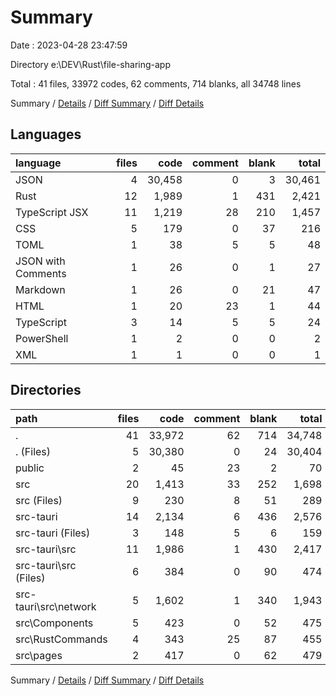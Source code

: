 # Summary

Date : 2023-04-28 23:47:59

Directory e:\\DEV\\Rust\\file-sharing-app

Total : 41 files,  33972 codes, 62 comments, 714 blanks, all 34748 lines

Summary / [Details](details.md) / [Diff Summary](diff.md) / [Diff Details](diff-details.md)

## Languages
| language | files | code | comment | blank | total |
| :--- | ---: | ---: | ---: | ---: | ---: |
| JSON | 4 | 30,458 | 0 | 3 | 30,461 |
| Rust | 12 | 1,989 | 1 | 431 | 2,421 |
| TypeScript JSX | 11 | 1,219 | 28 | 210 | 1,457 |
| CSS | 5 | 179 | 0 | 37 | 216 |
| TOML | 1 | 38 | 5 | 5 | 48 |
| JSON with Comments | 1 | 26 | 0 | 1 | 27 |
| Markdown | 1 | 26 | 0 | 21 | 47 |
| HTML | 1 | 20 | 23 | 1 | 44 |
| TypeScript | 3 | 14 | 5 | 5 | 24 |
| PowerShell | 1 | 2 | 0 | 0 | 2 |
| XML | 1 | 1 | 0 | 0 | 1 |

## Directories
| path | files | code | comment | blank | total |
| :--- | ---: | ---: | ---: | ---: | ---: |
| . | 41 | 33,972 | 62 | 714 | 34,748 |
| . (Files) | 5 | 30,380 | 0 | 24 | 30,404 |
| public | 2 | 45 | 23 | 2 | 70 |
| src | 20 | 1,413 | 33 | 252 | 1,698 |
| src (Files) | 9 | 230 | 8 | 51 | 289 |
| src-tauri | 14 | 2,134 | 6 | 436 | 2,576 |
| src-tauri (Files) | 3 | 148 | 5 | 6 | 159 |
| src-tauri\\src | 11 | 1,986 | 1 | 430 | 2,417 |
| src-tauri\\src (Files) | 6 | 384 | 0 | 90 | 474 |
| src-tauri\\src\\network | 5 | 1,602 | 1 | 340 | 1,943 |
| src\\Components | 5 | 423 | 0 | 52 | 475 |
| src\\RustCommands | 4 | 343 | 25 | 87 | 455 |
| src\\pages | 2 | 417 | 0 | 62 | 479 |

Summary / [Details](details.md) / [Diff Summary](diff.md) / [Diff Details](diff-details.md)